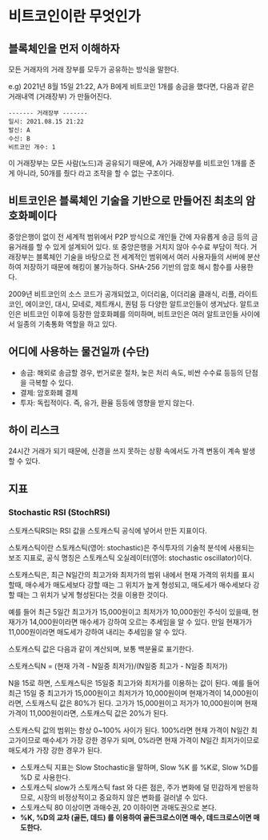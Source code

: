 # 비트코인이란 무엇인가


## 블록체인을 먼저 이해하자
모든 거래자의 거래 장부를 모두가 공유하는 방식을 말한다.

e.g) 2021년 8월 15일 21:22, A가 B에게 비트코인 1개를 송금을 했다면, 다음과 같은 거래내역 (거래장부) 가 만들어진다.

```
------- 거래장부 -------
일시: 2021.08.15 21:22
발신: A
수신: B
비트코인 개수: 1
```

이 거래장부는 모든 사람(노드)과 공유되기 때문에, A가 거래장부를 비트코인 1개를 준게 아니라, 50개를 줬다 라고 조작을 할 수 없는 구조이다.


## 비트코인은 블록체인 기술을 기반으로 만들어진 최초의 암호화폐이다

중앙은행이 없이 전 세계적 범위에서 P2P 방식으로 개인들 간에 자유롭게 송금 등의 금융거래를 할 수 있게 설계되어 있다. 또 중앙은행을 거치지 않아 수수료 부담이 적다. 거래장부는 블록체인 기술을 바탕으로 전 세계적인 범위에서 여러 사용자들의 서버에 분산하여 저장하기 때문에 해킹이 불가능하다. SHA-256 기반의 암호 해시 함수를 사용한다.

2009년 비트코인의 소스 코드가 공개되었고, 이더리움, 이더리움 클래식, 리플, 라이트코인, 에이코인, 대시, 모네로, 제트캐시, 퀀텀 등 다양한 알트코인들이 생겨났다. 알트코인은 비트코인 이후에 등장한 암호화폐를 의미하며, 비트코인은 여러 알트코인들 사이에서 일종의 기축통화 역할을 하고 있다.


## 어디에 사용하는 물건일까 (수단)
- 송금: 해외로 송금할 경우, 번거로운 절차, 늦은 처리 속도, 비싼 수수료 등등의 단점을 극복할 수 있다.
- 결제: 암호화폐 결제
- 투자: 독립적이다. 즉, 유가, 환율 등등에 영향을 받지 않는다.


## 하이 리스크
24시간 거래가 되기 때문에, 신경을 쓰지 못하는 상황 속에서도 가격 변동이 계속 발생할 수 있다.


## 지표

### Stochastic RSI (StochRSI)
스토캐스틱RSI는 RSI 값을 스토캐스틱 공식에 넣어서 만든 지표이다.

스토캐스틱이란
스토캐스틱(영어: stochastic)은 주식투자의 기술적 분석에 사용되는 보조 지표로, 공식 명칭은 스토캐스틱 오실레이터(영어: stochastic oscillator)이다.

스토캐스틱은, 최근 N일간의 최고가와 최저가의 범위 내에서 현재 가격의 위치를 표시할때, 매수세가 매도세보다 강할 때는 그 위치가 높게 형성되고, 매도세가 매수세보다 강할 때는 그 위치가 낮게 형성된다는 것을 이용한 것이다.

예를 들어 최근 5일간 최고가가 15,000원이고 최저가가 10,000원인 주식이 있을때, 현재가가 14,000원이라면 매수세가 강하여 오르는 추세임을 알 수 있다. 만일 현재가가 11,000원이라면 매도세가 강하여 내리는 추세임을 알 수 있다.

스토캐스틱 값은 다음과 같이 계산되며, 보통 백분율로 표기한다.

스토캐스틱N = (현재 가격 - N일중 최저가)/(N일중 최고가 - N일중 최저가)

N을 15로 하면, 스토캐스틱은 15일중 최고가와 최저가를 이용하는 값이 된다. 예를 들어 최근 15일 중 최고가가 15,000원이고 최저가가 10,000원이며 현재가격이 14,000원이라면, 스토캐스틱 값은 80%가 된다. 고가가 15,000원이고 저가가 10,000원이며 현재가격이 11,000원이라면, 스토캐스틱 값은 20%가 된다.

스토캐스틱 값의 범위는 항상 0~100% 사이가 된다. 100%라면 현재 가격이 N일간 최고가이므로 매수세가 가장 강한 경우가 되며, 0%라면 현재 가격이 N일간 최저가이므로 매도세가 가장 강한 경우가 된다.
- 스토캐스틱 지표는 Slow Stochastic을 말하며, Slow %K 를 %K로, Slow %D를 %D 로 사용한다.
- 스토캐스틱 slow가 스토캐스틱 fast 와 다른 점은, 주가 변화에 덜 민감하게 반응하므로, 시장의 비정상적이고 중요하지 않은 변화를 걸러낼 수 있다.
- 스토캐스틱 80 이상이면 과매수권, 20 이하이면 과매도권으로 본다.
- **%K, %D의 교차 (골든, 데드) 를 이용하여 골든크로스이면 매수, 데드크로스이면 매도한다.**







